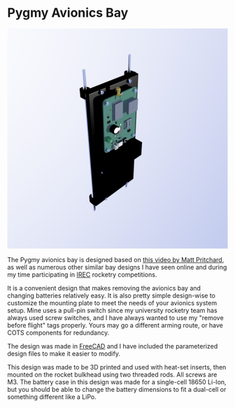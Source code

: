 # Pygmy Avionics Bay

![Pygmy Avionics Bay](../../docs/assets/bay_enclosure.png)

The Pygmy avionics bay is designed based on [this video by Matt Pritchard](https://www.youtube.com/watch?v=mxm2byxzWwo),
as well as numerous other similar bay designs I have seen online and during my time participating in
[IREC](https://www.soundingrocket.org/what-is-irec.html) rocketry competitions.

It is a convenient design that makes removing the avionics bay and changing batteries relatively easy. It is also pretty
simple design-wise to customize the mounting plate to meet the needs of your avionics system setup. Mine uses a pull-pin
switch since my university rocketry team has always used screw switches, and I have always wanted to use my "remove
before flight" tags properly. Yours may go a different arming route, or have COTS components for redundancy.

The design was made in [FreeCAD](https://www.freecad.org/) and I have included the parameterized design files to make
it easier to modify.

This design was made to be 3D printed and used with heat-set inserts, then mounted on the rocket bulkhead using two
threaded rods. All screws are M3. The battery case in this design was made for a single-cell 18650 Li-Ion, but you
should be able to change the battery dimensions to fit a dual-cell or something different like a LiPo.
